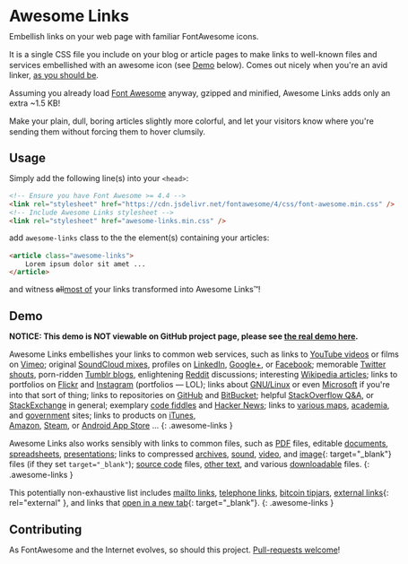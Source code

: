 <meta charset="utf8">

Awesome Links
=============

Embellish links on your web page with familiar FontAwesome icons.

It is a single CSS file you include on your blog or article
pages to make links to well-known files and services embellished with an
awesome icon (see [Demo](#demo) below).
Comes out nicely when you're an avid linker, [as you should be][link].

[link]: https://www.google.com/search?q=you+should+link

Assuming you already load [Font Awesome] anyway, gzipped and minified,
Awesome Links adds only an extra ~1.5 KB!

[Font Awesome]: http://fontawesome.io/

Make your plain, dull, boring articles slightly more colorful, and let your
visitors know where you're sending them without forcing them to 
hover clumsily.


Usage
-------------

Simply add the following line(s) into your `<head>`:

```html
<!-- Ensure you have Font Awesome >= 4.4 -->
<link rel="stylesheet" href="https://cdn.jsdelivr.net/fontawesome/4/css/font-awesome.min.css" />
<!-- Include Awesome Links stylesheet -->
<link rel="stylesheet" href="awesome-links.min.css" />
```

add `awesome-links` class to the the element(s) containing your articles:

```html
<article class="awesome-links">
    Lorem ipsum dolor sit amet ...
</article>
``` 

and witness <del>all</del><ins>most of</ins> your links transformed into Awesome Links™!


Demo
----

**NOTICE: This demo is NOT viewable on GitHub project page,
please see [the real demo here](https://kernc.github.io/awesome-links.css/).**

<link rel="stylesheet" href="https://cdn.jsdelivr.net/fontawesome/4/css/font-awesome.min.css" />
<link rel="stylesheet" href="awesome-links.min.css" />
<style>body { width: 100%; max-width: 50em; margin: 2em auto; line-height: 1.3em }</style>

[//]: # (This is works OK when converted with: kramdown -i GFM --coderay-line-numbers nil --no-hard-wrap README.md > index.html)


Awesome Links embellishes your links to common web services, such as
links to [YouTube videos](https://www.youtube.com/watch?v=fYbW_ukhfjQ&list=PLGBeiXja0vXsZGm23i1e3VOKL2LtPdVHP)
or films on [Vimeo](https://vimeo.com/91085172);
original [SoundCloud mixes](https://soundcloud.com/alexomfg/omfg-hello),
profiles on [LinkedIn](https://www.linkedin.com/in/nikulsanghvi),
[Google+](https://plus.google.com/+PythoncentralIo/posts/QEdNDk5vVPE),
or [Facebook](https://www.facebook.com/pages/GNU/110570348994831);
memorable [Twitter shouts](https://twitter.com/justinbieber/status/426859986715553793),
porn-ridden [Tumblr blogs](http://xxxsexxx.tumblr.com/post/136613321559/piper-perri-please),
enlightening [Reddit](https://www.reddit.com/r/AskMen/comments/3fj0pn/what_kind_of_porn_do_you_watch/)
discussions;
interesting [Wikipedia articles](https://en.wikipedia.org/wiki/Unix_philosophy);
links to portfolios on [Flickr](https://www.flickr.com/photos/cmphoto/23811712059/)
and [Instagram](https://www.instagram.com/p/_bTaThv-Q3/?taken-by=katyperry)
(portfolios — LOL);
links about [GNU/Linux](http://www.whylinuxisbetter.net/) or even
[Microsoft](http://answers.microsoft.com/en-us/insider/forum/insider_wintp-insider_security/windows-10-is-malware/d8683bfb-2fef-4fc4-90e8-7656976b387d?auth=1)
if you're into that sort of thing;
links to repositories on [GitHub](https://github.com/kernc/awesome-links.css/)
and [BitBucket](http://bitbucket.com/);
helpful [StackOverflow Q&A](http://stackoverflow.com/questions/211378/hidden-features-of-bash),
or [StackExchange](http://stackexchange.com/sites) in general;
exemplary [code fiddles](http://codepen.io/jburleigh1/full/uxdHC)
and [Hacker News](https://news.ycombinator.com);
links to [various maps](https://www.google.com/maps/@39.7695123,-86.1552774,3a,30y,80.35h,74.93t/data=!3m6!1e1!3m4!1sPMD80ZjfTZiJSklNjeHBIg!2e0!7i13312!8i6656),
[academia](http://wiki.scratch.mit.edu/wiki/Alternatives_to_Scratch),
and [government](http://census.gov/) sites;
links to products on [iTunes](http://apple.co/1SJjPp9),                
[Amazon](http://www.amazon.com/Wisdom-Idiots-Idries-Shah/dp/0863040462),
[Steam](http://store.steampowered.com/app/6910/), or
[Android App Store](https://play.google.com/store/apps/details?id=com.eznapps.bongardproblems)
...
{: .awesome-links }

Awesome Links also works sensibly with links to common files, such as
[PDF](#.pdf) files,
editable [documents](https://ask.libreoffice.org/upfiles/13691375437855071.odt),
[spreadsheets](#.ods),
[presentations](#.odp);
links to compressed [archives](#.zip),
[sound](#.mp3),
[video](#.mp4), and [image](#.png){: target="_blank"} files
(if they set `target="_blank"`);
[source code](#.py) files,
[other text](#.csv), and various [downloadable](#.torrent) files.
{: .awesome-links }

This potentially non-exhaustive list includes
[mailto links](mailto:spam@example.com),
[telephone links](tel:00405574156),
[bitcoin tipjars](bitcoin:1DQhg4Boa1RQkkA1VbFPDSq65iW6PxBXnf?amount=0.01),
[external links](http://lmgtfy.com/?q=rel+external){: rel="external" },
and links that [open in a new tab](http://lmgtfy.com/?q=target+_blank){: target="_blank"}.
{: .awesome-links }


Contributing
------------

As FontAwesome and the Internet evolves, so should this project.
[Pull-requests welcome](https://github.com/kernc/awesome-links.css/)!